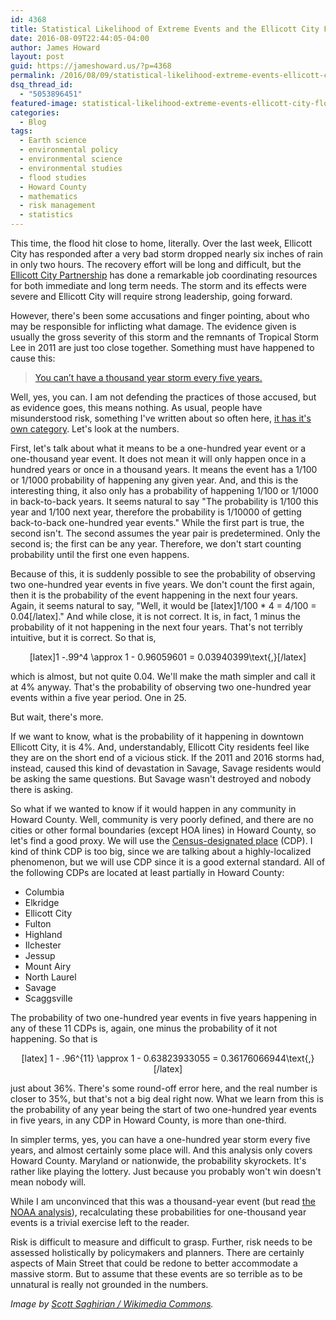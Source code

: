 ```yaml
---
id: 4368
title: Statistical Likelihood of Extreme Events and the Ellicott City Floods
date: 2016-08-09T22:44:05-04:00
author: James Howard
layout: post
guid: https://jameshoward.us/?p=4368
permalink: /2016/08/09/statistical-likelihood-extreme-events-ellicott-city-floods/
dsq_thread_id:
  - "5053896451"
featured-image: statistical-likelihood-extreme-events-ellicott-city-floods.jpg
categories:
  - Blog
tags:
  - Earth science
  - environmental policy
  - environmental science
  - environmental studies
  - flood studies
  - Howard County
  - mathematics
  - risk management
  - statistics
---
```

This time, the flood hit close to home, literally.  Over the last
week, Ellicott City has responded after a very bad storm dropped
nearly six inches of rain in only two hours.  The recovery effort
will be long and difficult, but the [Ellicott City
Partnership](https://ecpartnership.org/) has done a remarkable job
coordinating resources for both immediate and long term needs.  The
storm and its effects were severe and Ellicott City will require
strong leadership, going forward.

However, there's been some accusations and finger pointing, about
who may be responsible for inflicting what damage.  The evidence
given is usually the gross severity of this storm and the remnants
of Tropical Storm Lee in 2011 are just too close together.  Something
must have happened to cause this:

> [You can’t have a thousand year storm every five years.](http://howcome.md/ellicott-city-flood-a-watershed-event/)

Well, yes, you can.  I am not defending the practices of those
accused, but as evidence goes, this means nothing.  As usual, people
have misunderstood risk, something I've written about so often here,
[it has it's own category](https://jameshoward.us/tag/risk-management/).
Let's look at the numbers.

First, let's talk about what it means to be a one-hundred year event
or a one-thousand year event.  It does not mean it will only happen
once in a hundred years or once in a thousand years.  It means the
event has a 1/100 or 1/1000 probability of happening any given year.
And, and this is the interesting thing, it also only has a probability
of happening 1/100 or 1/1000 in back-to-back years.  It seems natural
to say "The probability is 1/100 this year and 1/100 next year,
therefore the probability is 1/10000 of getting back-to-back
one-hundred year events."  While the first part is true, the second
isn't.  The second assumes the year pair is predetermined.  Only
the second is; the first can be any year.  Therefore, we don't start
counting probability until the first one even happens.

Because of this, it is suddenly possible to see the probability of
observing two one-hundred year events in five years.  We don't count
the first again, then it is the probability of the event happening
in the next four years.  Again, it seems natural to say, "Well, it
would be [latex]1/100 * 4 = 4/100 = 0.04[/latex]."  And while close,
it is not correct.  It is, in fact, 1 minus the probability of it
not happening in the next four years.  That's not terribly intuitive,
but it is correct.  So that is,

<center>[latex]1 -.99^4 \approx 1 - 0.96059601 = 0.03940399\text{,}[/latex]</center> 

which is almost,
but not quite 0.04.  We'll make the math simpler and call it at 4%
anyway.  That's the probability of observing two one-hundred year
events within a five  year period.  One in 25.

But wait, there's more.

If we want to know, what is the probability of it happening in
downtown Ellicott City, it is 4%.  And, understandably, Ellicott
City residents feel like they are on the short end of a vicious
stick.  If the 2011 and 2016 storms had, instead, caused this kind
of devastation in Savage, Savage residents would be asking the same
questions.  But Savage wasn't destroyed and nobody there is asking.

So what if we wanted to know if it would happen in any community
in Howard County.  Well, community is very poorly defined, and there
are no cities or other formal boundaries (except HOA lines) in
Howard County, so let's find a good proxy.  We will use the
[Census-designated
place](https://www.census.gov/geo/maps-data/data/cbf/cbf_place.html) (CDP).
I kind of think CDP is too big, since we are talking about a
highly-localized phenomenon, but we will use CDP since it is a good
external standard.  All of the following CDPs are located at least
partially in Howard County:


* Columbia 
* Elkridge 
* Ellicott City 
* Fulton 
* Highland 
* Ilchester 
* Jessup 
* Mount Airy
* North Laurel 
* Savage 
* Scaggsville

The probability of two one-hundred year events in five years happening
in any of these 11 CDPs is, again, one minus the probability of it
not happening.  So that is

<center> [latex] 1 - .96^{11} \approx 1 - 0.63823933055 = 0.36176066944\text{,}[/latex]</center>

just about 36%.  There's some round-off error here, and the real number is
closer to 35%, but that's not a big deal right now.  What we learn
from this is the probability of any year being the start of two
one-hundred year events in five years, in any CDP in Howard County,
is more than one-third.

In simpler terms, yes, you can have a one-hundred year storm every
five years, and almost certainly some place will.  And this analysis
only covers Howard County.  Maryland or nationwide, the probability
skyrockets.  It's rather like playing the lottery.  Just because
you probably won't win doesn't mean nobody will.

While I am unconvinced that this was a thousand-year event (but
read [the NOAA
analysis](http://www.nws.noaa.gov/oh/hdsc/aep_storm_analysis/AEP_Ellicott_City_July2016.pdf)),
recalculating these probabilities for one-thousand year events is
a trivial exercise left to the reader.

Risk is difficult to measure and difficult to grasp.  Further, risk
needs to be assessed holistically by policymakers and planners.
There are certainly aspects of Main Street that could be redone to
better accommodate a massive storm. But to assume that these events
are so terrible as to be unnatural is really not grounded in the
numbers.

_Image by [Scott Saghirian / Wikimedia
Commons](https://commons.wikimedia.org/wiki/File:Main_Street_Bridge,_Ellicott_City,_MD.jpg)._
